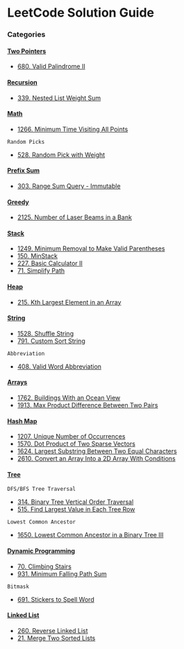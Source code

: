 # LeetCode Solution Guide

### Categories

#### [Two Pointers](https://github.com/bbrianxiao/Leetcode/tree/main/Two%20Pointer)
- [680. Valid Palindrome II](https://github.com/bbrianxiao/Leetcode/blob/main/Two%20Pointer/680.%20Valid%20Palindrome%20II/solution.cpp)

#### [Recursion](https://github.com/bbrianxiao/Leetcode/tree/main/Recursion)
- [339. Nested List Weight Sum](https://github.com/bbrianxiao/Leetcode/tree/main/Recursion/339.%20Nested%20List%20Weight%20Sum)

#### [Math](https://github.com/bbrianxiao/Leetcode/tree/main/Math)
- [1266. Minimum Time Visiting All Points](https://github.com/bbrianxiao/Leetcode/tree/main/Math/1266.%20Minimum%20Time%20Visiting%20All%20Points)  

``Random Picks``
- [528. Random Pick with Weight](https://github.com/bbrianxiao/Leetcode/tree/main/Math/528.%20Random%20Pick%20With%20Weight)

#### [Prefix Sum](https://github.com/bbrianxiao/Leetcode/tree/main/Prefix%20Sum)
- [303. Range Sum Query - Immutable](https://github.com/bbrianxiao/Leetcode/tree/main/Prefix%20Sum/303.%20Range%20Sum%20Query%20-%20Immutable)

#### [Greedy](https://github.com/bbrianxiao/Leetcode/tree/main/Greedy)
- [2125. Number of Laser Beams in a Bank](https://github.com/bbrianxiao/Leetcode/tree/main/Greedy/2125.%20number%20of%20laser%20beams%20in%20a%20bank)

#### [Stack](https://github.com/bbrianxiao/Leetcode/tree/main/Stack)
- [1249. Minimum Removal to Make Valid Parentheses](https://github.com/bbrianxiao/Leetcode/tree/main/Stack/1249.%20Minimum%20Remove%20to%20Make%20Valid%20Parentheses)
- [150. MinStack](https://github.com/bbrianxiao/Leetcode/tree/main/Stack/150.%20Min%20Stack)
- [227. Basic Calculator II](https://github.com/bbrianxiao/Leetcode/tree/main/Stack/227.%20Basic%20Calculator%20II)
- [71. Simplify Path](https://github.com/bbrianxiao/Leetcode/tree/main/Stack/71.%20Simplify%20Path)

#### [Heap](https://github.com/bbrianxiao/Leetcode/tree/main/Heap)
- [215. Kth Largest Element in an Array](https://github.com/bbrianxiao/Leetcode/tree/main/Heap/215.%20Kth%20Largest%20Element%20in%20an%20Array)

#### [String](https://github.com/bbrianxiao/Leetcode/tree/main/String)
- [1528. Shuffle String](https://github.com/bbrianxiao/Leetcode/tree/main/String/1528.%20Shuffle%20String)
- [791. Custom Sort String](https://github.com/bbrianxiao/Leetcode/tree/main/String/791.%20Custom%20Sort%20String)

``Abbreviation``
- [408. Valid Word Abbreviation](https://github.com/bbrianxiao/Leetcode/tree/main/String/408.%20Valid%20Word%20Abbreviation)



#### [Arrays](https://github.com/bbrianxiao/Leetcode/tree/main/Arrays)
- [1762. Buildings With an Ocean View](https://github.com/bbrianxiao/Leetcode/tree/main/Arrays/1762.%20Buildings%20With%20an%20Ocean%20View)
- [1913. Max Product Difference Between Two Pairs](https://github.com/bbrianxiao/Leetcode/tree/main/Arrays/1913.%20Maximum%20Product%20Difference%20Between%20Two%20Pairs)


#### [Hash Map](https://github.com/bbrianxiao/Leetcode/tree/main/Hash%20Map)
- [1207. Unique Number of Occurrences](https://github.com/bbrianxiao/Leetcode/tree/main/Hash%20Map/1207.%20Unique%20Number%20of%20Occurrences)
- [1570. Dot Product of Two Sparse Vectors](https://github.com/bbrianxiao/Leetcode/tree/main/Hash%20Map/1570.%20Dot%20Product%20of%20Two%20Sparse%20Vectors)
- [1624. Largest Substring Between Two Equal Characters](https://github.com/bbrianxiao/Leetcode/tree/main/Hash%20Map/1624.%20Largest%20Substring%20Between%20Two%20Equal%20Characters)
- [2610. Convert an Array Into a 2D Array With Conditions](https://github.com/bbrianxiao/Leetcode/tree/main/Hash%20Map/2610.%20Convert%20an%20Array%20Into%20a%202D%20Array%20With%20Conditions)

#### [Tree](https://github.com/bbrianxiao/Leetcode/tree/main/Tree)  

``DFS/BFS Tree Traversal``
- [314. Binary Tree Vertical Order Traversal](https://github.com/bbrianxiao/Leetcode/tree/main/Tree/314.%20Binary%20Tree%20Vertical%20Order%20Traversal)
- [515. Find Largest Value in Each Tree Row](https://github.com/bbrianxiao/Leetcode/tree/main/Tree/515.%20Find%20Largest%20Value%20in%20Each%20Tree%20Row)  

``Lowest Common Ancestor``
- [1650. Lowest Common Ancestor in a Binary Tree III](https://github.com/bbrianxiao/Leetcode/tree/main/Tree/1650.%20Lowest%20Common%20Ancestor%20of%20a%20Binary%20Tree%20III)


#### [Dynamic Programming](https://github.com/bbrianxiao/Leetcode/tree/main/Dynamic%20Programming) 
- [70. Climbing Stairs](https://github.com/bbrianxiao/Leetcode/tree/main/Dynamic%20Programming/70.%20Climbing%20Stairs)
- [931. Minimum Falling Path Sum](https://github.com/bbrianxiao/Leetcode/tree/main/Dynamic%20Programming/931.%20Minimum%20Falling%20Path%20Sum%20Solution)

``Bitmask``
- [691. Stickers to Spell Word](https://github.com/bbrianxiao/Leetcode/tree/main/Dynamic%20Programming/691.%20Stickers%20to%20Spell%20Word%20)

#### [Linked List](https://github.com/bbrianxiao/Leetcode/tree/main/Linked%20List) 
- [260. Reverse Linked List](https://github.com/bbrianxiao/Leetcode/tree/main/Linked%20List/206.%20Reverse%20Linked%20LIst)
- [21. Merge Two Sorted Lists](https://github.com/bbrianxiao/Leetcode/tree/main/Linked%20List/21.%20Merge%20Two%20Sorted%20Lists)


